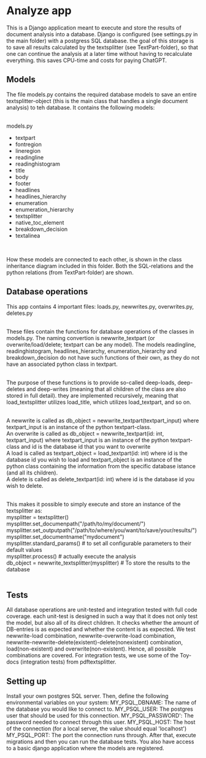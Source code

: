 # Analyze app

This is a Django application meant to execute and store the results of document analysis into a database.
Django is configured (see settings.py in the main folder) with a postgress SQL database. the goal
of this storage is to save all results calculated by the textsplitter (see TextPart-folder), so that
one can continue the analysis at a later time without having to recalculate everything. this saves
CPU-time and costs for paying ChatGPT.

## Models

The file models.py contains the required database models to save an entire textsplitter-object
(this is the main class that handles a single document analysis) to teh database. It contains
the following models: <br />
<br />

models.py
* textpart
* fontregion
* lineregion
* readingline
* readinghistogram
* title
* body
* footer
* headlines
* headlines_hierarchy
* enumeration
* enumeration_hierarchy
* textsplitter
* native_toc_element
* breakdown_decision
* textalinea

<br />

How these models are connected to each other, is shown in the class inheritance diagram included in this folder.
Both the SQL-relations and the python relations (from TextPart-folder) are shown.

## Database operations

This app contains 4 important files: loads.py, newwrites.py, overwrites.py, deletes.py <br />
<br />

These files contain the functions for database operations of the classes in models.py. The naming convertion
is newwrite_textpart (or overwrite/load/delete; textpart can be any model). The models readingline, readinghistogram,
headlines_hierarchy, enumeration_hierarchy and breakdown_decision do not have such functions of their own,
as they do not have an associated python class in textpart. <br />
<br />

The purpose of these functions is to provide so-called deep-loads, deep-deletes and deep-writes (meaning
that all children of the class are also stored in full detail). they are implemented recursively, meaning
that load_textsplitter utilizes load_title, which utilizes load_textpart, and so on. <br />

<br />
A newwrite is called as db_object = newwrite_textpart(textpart_input) where textpart_input is an instance of the python textpart-class. <br />
An overwrite is called as db_object = newwrite_textpart(id: int, textpart_input) where textpart_input is an instance of the python textpart-class and id is the database id that you want to overwrite <br />
A load is called as textpart_object = load_textpart(id: int) where id is the database id you wish to load and textpart_object is an instance of the python class containing the information from the specific database istance (and all its children). <br />
A delete is called as delete_textpart(id: int) where id is the database id you wish to delete. <br />
<br />

This makes it possible to simply execute and store an instance of the textsplitter as: <br />
mysplitter = textsplitter() <br />
mysplitter.set_documenpath("/path/to/my/document/")
mysplitter.set_outputpath("/path/to/where/you/want/to/save/your/results/") <br />
mysplitter.set_documentname("mydocument")
mysplitter.standard_params() # to set all configurable parameters to their default values <br />
mysplitter.process() # actually execute the analysis <br />
db_object = newwrite_textsplitter(mysplitter) # To store the results to the database <br />
<br />

## Tests

All database operations are unit-tested and integration tested with full code coverage. each unit-test
is designed in such a way that it does not only test the model, but also all of its direct children.
It checks whether the amount of DB-entries is as expected and whether the content is as expected. We test
newwrite-load combination, newwrite-overwrite-load combination, newwrite-newwrite-delete(existent)-delete(nonexistent) combination,
load(non-existent) and overwrite(non-existent). Hence, all possible combinations are covered. For integration
tests, we use some of the Toy-docs (integration tests) from pdftextsplitter.

## Setting up

Install your own postgres SQL server. Then, define the following environmental variables on your system:
MY_PSQL_DBNAME: The name of the database you would like to connect to.
MY_PSQL_USER: The postgres user that should be used for this connection.
MY_PSQL_PASSWORD': The password needed to connect through this user.
MY_PSQL_HOST: The host of the connection (for a local server, the value should equal 'localhost')
MY_PSQL_PORT: The port the connection runs through.
After that, execute migrations and then you can run the database tests. You also have access to a basic django application where the models are registered.

